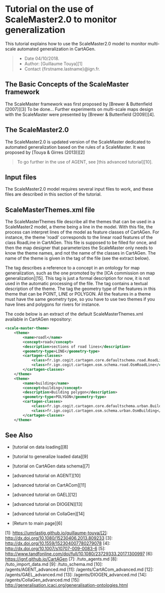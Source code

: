 # Tutorial on the use of ScaleMaster2.0 to monitor generalization
This tutorial explains how to use the ScaleMaster2.0 model to monitor multi-scale automated generalization in CartAGen.

> - Date 04/10/2018.
> - Author: [Guillaume Touya][1]
> - Contact {firstname.lastname}@ign.fr.



The Basic Concepts of the ScaleMaster framework
-------------
The ScaleMaster framework was first proposed by [Brewer & Buttenfield (2007)][3]
To be done...
Further experiments on multi-scale maps design with the ScaleMaster were presented by [Brewer & Buttenfield (2009)][4].

The ScaleMaster2.0
-------------
The ScaleMaster2.0 is updated version of the ScaleMaster dedicated to automated generalization based on the rules of a ScaleMaster. It was proposed by [Touya & Girres (2013)][2]


> To go further in the use of AGENT, see [this advanced tutorial][10].

Input files
-------------

The ScaleMaster2.0 model requires several input files to work, and these files are described in this section of the tutorial.

## ScaleMasterThemes.xml file

The ScaleMasterThemes file describe all the themes that can be used in a ScaleMaster2 model, a theme being a line in the model. With this file, the process can interpret lines of the model as feature classes of CartAGen. For instance, the theme 'roadl' corresponds to the linear road features of the class RoadLine in CartAGen. This file is supposed to be filled for once, and then the map designer that parameterizes the ScaleMaster only needs to know the theme names, and not the name of the classes in CartAGen. The name of the theme is given in the tag <name> of the file (see the extract below).

The tag <concept> describes a reference to a concept in an ontology for map generalization, such as the one promoted by the [ICA commission on map generalization][15]. This tag is just a formal description for now, it is not used in the automatic processing of the file.
The tag <description> contains a textual description of the theme.
The tag <geometry-type> the geometry type of the features in this theme that can be POINT, LINE or POLYGON. All the features in a theme must have the same geometry type, so you have to use two themes if you have lines and polygons for rivers for instance.

The code below is an extract of the default ScaleMasterThemes.xml available in CartAGen repository:

```xml
<scale-master-theme>
    <theme>
        <name>roadl</name>
        <concept>road</concept>
        <description>sections of road lines</description>
        <geometry-type>LINE</geometry-type>
        <cartagen-classes>
            <class>fr.ign.cogit.cartagen.core.defaultschema.road.RoadLine</class>
            <class>fr.ign.cogit.cartagen.osm.schema.road.OsmRoadLine</class>
        </cartagen-classes>
    </theme>
    <theme>
        <name>building</name>
        <concept>building</concept>
        <description>Building polygon</description>
        <geometry-type>POLYGON</geometry-type>
        <cartagen-classes>
            <class>fr.ign.cogit.cartagen.core.defaultschema.urban.Building</class>
            <class>fr.ign.cogit.cartagen.osm.schema.urban.OsmBuilding</class>
        </cartagen-classes>
    </theme>
```

See Also
-------------
- [tutorial on data loading][8]
- [tutorial to generalize loaded data][9]
- [tutorial on CartAGen data schema][7]
- [advanced tutorial on AGENT][10]
- [advanced tutorial on CartACom][11]
- [advanced tutorial on GAEL][12]
- [advanced tutorial on DIOGEN][13]
- [advanced tutorial on CollaGen][14]

- [Return to main page][6]


[1]: https://umrlastig.github.io/guillaume-touya/[2]: http://dx.doi.org/10.1080/15230406.2013.809233
[3]: http://dx.doi.org/10.1559/152304007780279078
[4]: http://dx.doi.org/10.1007/s10707-009-0083-6
[5]: http://www.tandfonline.com/doi/full/10.1080/23729333.2017.1300997
[6]: https://ignf.github.io/CartAGen
[7]: /tuto_agents.md
[8]: /tuto_import_data.md
[9]: /tuto_schema.md
[10]: /agents/AGENT_advanced.md
[11]: /agents/CartACom_advanced.md
[12]: /agents/GAEL_advanced.md
[13]: /agents/DIOGEN_advanced.md
[14]: /agents/CollaGen_advanced.md
[15]: http://generalisation.icaci.org/generalisation-ontologies.html
